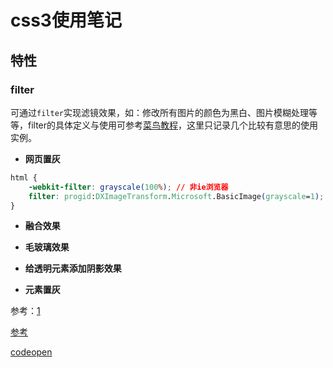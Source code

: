 # css3使用笔记


## 特性

### filter
可通过`filter`实现滤镜效果，如：修改所有图片的颜色为黑白、图片模糊处理等等，filter的具体定义与使用可参考[菜鸟教程](https://www.runoob.com/cssref/css3-pr-filter.html)，这里只记录几个比较有意思的使用实例。


- **网页置灰**
``` css
html {
    -webkit-filter: grayscale(100%); // 非ie浏览器
    filter: progid:DXImageTransform.Microsoft.BasicImage(grayscale=1); // 兼容ie
}
```

- **融合效果**



- **毛玻璃效果**



- **给透明元素添加阴影效果**


- **元素置灰**




参考：[1](https://mp.weixin.qq.com/s/8CH8oUIIPF8yivnYPOPpFQ)

[参考](https://mp.weixin.qq.com/s/Bg2H2QKj1ZPHZNNhFro9TQ)

[codeopen](https://codepen.io/verneyzhou/pen/RwpBGbb)